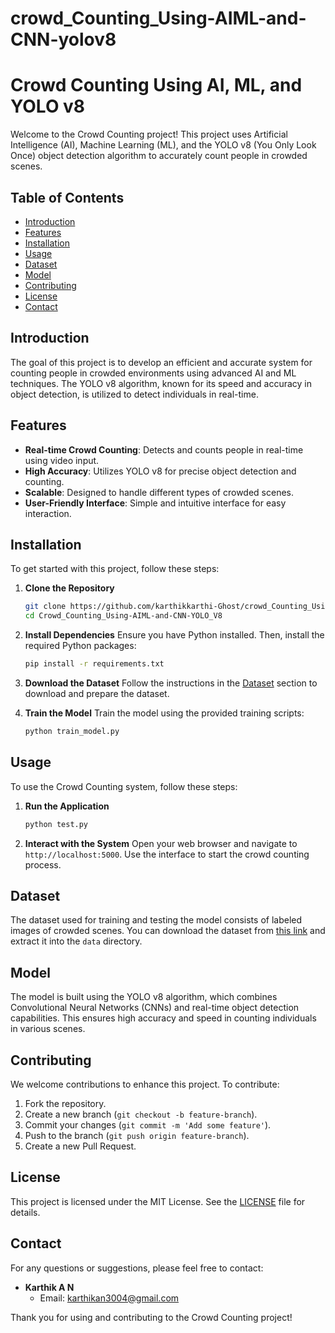 # crowd_Counting_Using-AIML-and-CNN-yolov8
# Crowd Counting Using AI, ML, and YOLO v8

Welcome to the Crowd Counting project! This project uses Artificial Intelligence (AI), Machine Learning (ML), and the YOLO v8 (You Only Look Once) object detection algorithm to accurately count people in crowded scenes. 

## Table of Contents

- [Introduction](#introduction)
- [Features](#features)
- [Installation](#installation)
- [Usage](#usage)
- [Dataset](#dataset)
- [Model](#model)
- [Contributing](#contributing)
- [License](#license)
- [Contact](#contact)

## Introduction

The goal of this project is to develop an efficient and accurate system for counting people in crowded environments using advanced AI and ML techniques. The YOLO v8 algorithm, known for its speed and accuracy in object detection, is utilized to detect individuals in real-time.

## Features

- **Real-time Crowd Counting**: Detects and counts people in real-time using video input.
- **High Accuracy**: Utilizes YOLO v8 for precise object detection and counting.
- **Scalable**: Designed to handle different types of crowded scenes.
- **User-Friendly Interface**: Simple and intuitive interface for easy interaction.

## Installation

To get started with this project, follow these steps:

1. **Clone the Repository**
   ```bash
   git clone https://github.com/karthikkarthi-Ghost/crowd_Counting_Using-AIML-and-CNN-YOLO_V8.git
   cd Crowd_Counting_Using-AIML-and-CNN-YOLO_V8
   ```

2. **Install Dependencies**
   Ensure you have Python installed. Then, install the required Python packages:
   ```bash
   pip install -r requirements.txt
   ```

3. **Download the Dataset**
   Follow the instructions in the [Dataset](#dataset) section to download and prepare the dataset.

4. **Train the Model**
   Train the model using the provided training scripts:
   ```bash
   python train_model.py
   ```

## Usage

To use the Crowd Counting system, follow these steps:

1. **Run the Application**
   ```bash
   python test.py
   ```

2. **Interact with the System**
   Open your web browser and navigate to `http://localhost:5000`. Use the interface to start the crowd counting process.

## Dataset

The dataset used for training and testing the model consists of labeled images of crowded scenes. You can download the dataset from [this link](#) and extract it into the `data` directory.

## Model

The model is built using the YOLO v8 algorithm, which combines Convolutional Neural Networks (CNNs) and real-time object detection capabilities. This ensures high accuracy and speed in counting individuals in various scenes.

## Contributing

We welcome contributions to enhance this project. To contribute:

1. Fork the repository.
2. Create a new branch (`git checkout -b feature-branch`).
3. Commit your changes (`git commit -m 'Add some feature'`).
4. Push to the branch (`git push origin feature-branch`).
5. Create a new Pull Request.

## License

This project is licensed under the MIT License. See the [LICENSE](LICENSE) file for details.

## Contact

For any questions or suggestions, please feel free to contact:

- **Karthik A N**
  - Email: [karthikan3004@gmail.com](mailto:karthikan3004@gmail.com)

Thank you for using and contributing to the Crowd Counting project!
